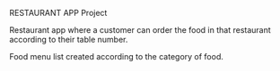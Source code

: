 RESTAURANT APP Project



Restaurant app where a customer can order the food in that restaurant according to their table number.

Food menu list created according to the category of food.
